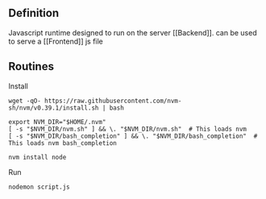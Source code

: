## Definition
Javascript runtime designed to run on the server [[Backend]]. can be used to serve a [[Frontend]] js file

## Routines

Install
```
wget -qO- https://raw.githubusercontent.com/nvm-sh/nvm/v0.39.1/install.sh | bash

export NVM_DIR="$HOME/.nvm"
[ -s "$NVM_DIR/nvm.sh" ] && \. "$NVM_DIR/nvm.sh"  # This loads nvm
[ -s "$NVM_DIR/bash_completion" ] && \. "$NVM_DIR/bash_completion"  # This loads nvm bash_completion

nvm install node
```

Run
```
nodemon script.js
```



